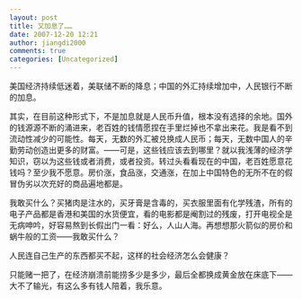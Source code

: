 ```yaml
---
layout: post
title: 又加息了……
date: 2007-12-20 12:21
author: jiangdi2000
comments: true
categories: [Uncategorized]
---
```

<div id="msgcns!C840C88DA912213B!1053" class="bvMsg"><p>美国经济持续低迷着，美联储不断的降息；中国的外汇持续增加中，人民银行不断的加息。 <p>其实，在目前这种形式下，不是加息就是人民币升值，根本没有选择的余地。国外的钱源源不断的涌进来，老百姓的钱情愿捏在手里烂掉也不拿出来花。我是看不到流动性减少的可能性。每天，无数的外汇被兑换成人民币；每天，无数中国人的辛勤劳动创造出更多的财富。——可是，这些钱应该去到哪里？就以我浅薄的经济学知识，窃以为这些钱或者消费，或者投资。转过头看看现在的中国，老百姓愿意花钱吗？至少我不愿意。房价涨，食品涨，交通涨，在加上中国特色的无所不在的假冒伪劣以次充好的商品遍地都是。 <p>我敢买什么？买猪肉是注水的，买牙膏是含毒的，买衣服里面有化学残渣，所有的电子产品都是香港和美国的水货便宜，看的电影都是阉割过的残废，打开电视全是无病呻吟，好容易熬到长假出门一看：好么，人山人海。再想想那火箭似的房价和蜗牛般的工资——我敢买什么？ <p>人民连自己生产的东西都买不起，这样的社会经济怎么会健康？ <p>只能赌一把了，在经济崩溃前能捞多少是多少，最后全都换成黄金放在床底下——大不了输光，有这么多有钱人陪着，我乐意。</p></div>
